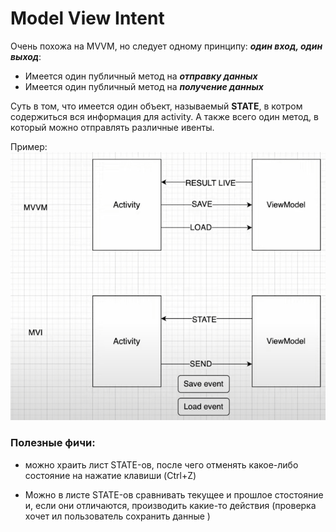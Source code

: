 # Model View Intent

Очень похожа на MVVM, но следует одному принципу: _**один вход, один выход**_:

- Имеется один публичный метод на _**отправку данных**_
- Имеется один публичный метод на _**получение данных**_

Суть в том, что имеется один объект, называемый **STATE**, в котром содержиться вся информация для activity. А также всего один метод, в который можно отправлять различные ивенты.

Пример:
![кто читает тот крутой](images/mviAndMvvm.png)

### Полезные фичи:

- можно храить лист STATE-ов, после чего отменять какое-либо состояние на нажатие клавиши (Ctrl+Z)

- Можно в листе STATE-ов сравнивать текущее и прошлое стостояние и, если они отличаются, производить какие-то действия (проверка хочет ил пользователь сохранить данные )